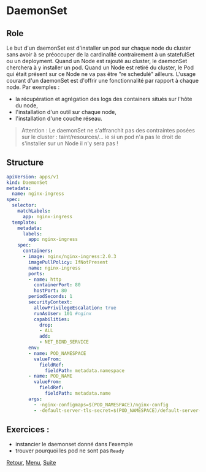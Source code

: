 # DaemonSet
## Role
Le but d'un daemonSet est d'installer un pod sur chaque node du cluster sans avoir à se préoccuper de la cardinalité contrairement à un statefulSet ou un deployment.
Quand un Node est rajouté au cluster, le daemonSet cherchera à y installer un pod. 
Quand un Node est retiré du cluster, le Pod qui était présent sur ce Node ne va pas être "re schedulé" ailleurs.
L'usage courant d'un daemonSet est d'offrir une fonctionnalité par rapport à chaque node.
Par exemples :
- la récupération et agrégation des logs des containers situés sur l'hôte du node, 
- l'installation d'un outil sur chaque node,
- l'installation d'une couche réseau.

> Attention : Le daemonSet ne s'affranchit pas des contraintes posées sur le cluster : taint/resources/...
> ie si un pod n'a pas le droit de s'installer sur un Node il n'y sera pas !

## Structure
```yaml
apiVersion: apps/v1
kind: DaemonSet
metadata:
  name: nginx-ingress
spec:
  selector:
    matchLabels:
      app: nginx-ingress
  template:
    metadata:
      labels:
        app: nginx-ingress
    spec:
      containers:
      - image: nginx/nginx-ingress:2.0.3
        imagePullPolicy: IfNotPresent
        name: nginx-ingress
        ports:
        - name: http
          containerPort: 80
          hostPort: 80
        periodSeconds: 1
        securityContext:
          allowPrivilegeEscalation: true
          runAsUser: 101 #nginx
          capabilities:
            drop:
            - ALL
            add:
            - NET_BIND_SERVICE
        env:
        - name: POD_NAMESPACE
          valueFrom:
            fieldRef:
              fieldPath: metadata.namespace
        - name: POD_NAME
          valueFrom:
            fieldRef:
              fieldPath: metadata.name
        args:
          - -nginx-configmaps=$(POD_NAMESPACE)/nginx-config
          - -default-server-tls-secret=$(POD_NAMESPACE)/default-server-secret
```


## Exercices :
- instancier le daemonset donné dans l'exemple
- trouver pourquoi les pod ne sont pas `Ready`

[Retour](https://obeyler.github.io/Formation-K8S/Chapitres/HorizontalPodAutoScaling.html), [Menu](https://obeyler.github.io/Formation-K8S/), [Suite](https://obeyler.github.io/Formation-K8S/Chapitres/StatefulSet.html)
